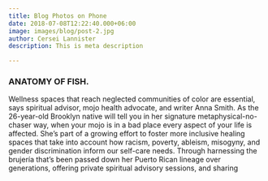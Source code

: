 ```yaml
---
title: Blog Photos on Phone
date: 2018-07-08T12:22:40.000+06:00
image: images/blog/post-2.jpg
author: Cersei Lannister
description: This is meta description

---
```

### ANATOMY OF FISH.

Wellness spaces that reach neglected communities of color are essential, says spiritual advisor, mojo health advocate, and writer Anna Smith. As the 26-year-old Brooklyn native will tell you in her signature metaphysical-no-chaser way, when your mojo is in a bad place every aspect of your life is affected. She’s part of a growing effort to foster more inclusive healing spaces that take into account how racism, poverty, ableism, misogyny, and gender discrimination inform our self-care needs. Through harnessing the brujería that’s been passed down her Puerto Rican lineage over generations, offering private spiritual advisory sessions, and sharing